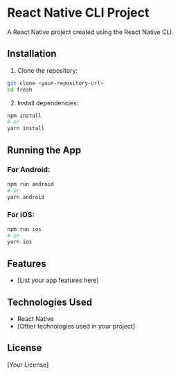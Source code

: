 # React Native CLI Project

A React Native project created using the React Native CLI.

## Installation

1. Clone the repository:
```bash
git clone <your-repository-url>
cd fresh
```

2. Install dependencies:
```bash
npm install
# or
yarn install
```

## Running the App

### For Android:
```bash
npm run android
# or
yarn android
```

### For iOS:
```bash
npm run ios
# or
yarn ios
```

## Features

- [List your app features here]

## Technologies Used

- React Native
- [Other technologies used in your project]

## License

[Your License] 